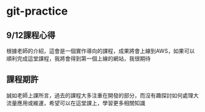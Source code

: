 # git-practice
## 9/12課程心得
根據老師的介紹，這會是一個實作導向的課程，成果將會上線到AWS，如果可以順利完成這堂課程，我將會得到第一個上線的網站，我很期待
## 課程期許
誠如老師上課所言，過去的課程大多注重在開發的部分，而沒有趣探討如何處理大流量應用或維運，希望可以在這堂課上，學習更多相關知識
